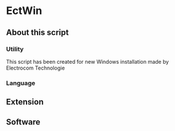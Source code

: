 # EctWin
## About this script
### Utility
This script has been created for new Windows installation made by Electrocom Technologie
### Language
## Extension
## Software
